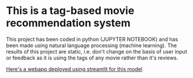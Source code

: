 # This is a tag-based movie recommendation system
This project has been coded in python (JUPYTER NOTEBOOK) and has been made using natural language processing (machine learning).
The results of this project are static, i.e. don't change on the basis of user input or feedback as it is using the tags of any movie rather than it's reviews.

[Here's a webapp deployed using streamlit for this model](https://hardik-jain-movie-recommendation-system.streamlit.app/)
